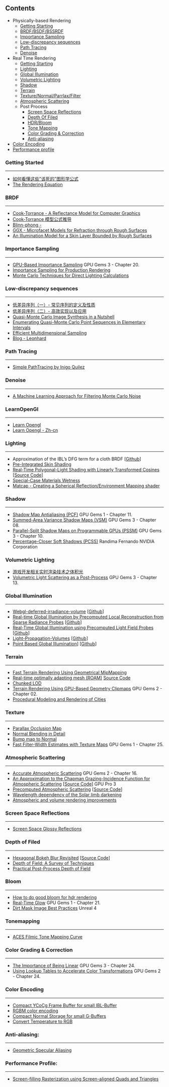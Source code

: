 Contents
-----------
* Physically-based Rendering
  * [Getting Starting](##GettingStarted)
  * [BRDF/BSDF/BSSRDF](##BRDF)
  * [Importance Sampling](##ImportanceSampling)
  * [Low-discrepancy sequences](##Low-discrepancysequences)
  * [Path Tracing](##PathTracing)
  * [Denoise](##Denoise)
* Real Time Rendering
  * [Getting Starting](##LearnOpenGl)
  * [Lighting](##Lighting)
  * [Global Illumination](##GlobalIllumination)
  * [Volumetric Lighting](##VolumetricLighting)
  * [Shadow](##Shadow)
  * [Terrain](##Terrain)
  * [Texture/Normal/Parrlax/Filter](##Texture)
  * [Atmospheric Scattering](##AtmosphericScattering)
  * Post Process
    * [Screen Space Reflections](##ScreenSpaceReflections)
    * [Depth Of Filed](##DepthOfFiled)
    * [HDR/Bloom](##Bloom)
    * [Tone Mapping](##ToneMapping)
    * [Color Grading & Correction](##ColorGrading&Correction)
    * [Anti-aliasing](##Anti-aliasing)
* [Color Encoding](##ColorEncoding)
* [Performance profile](##PerformanceProfile)

### Getting&nbsp;Started
----------
* [如何看懂这些"该死的"图形学公式](https://zhuanlan.zhihu.com/p/21489591)
* [The Rendering Equation](http://www.dca.fee.unicamp.br/~leopini/DISCIPLINAS/IA725/ia725-12010/kajiya-SIG86-p143.pdf)

### BRDF
--------
* [Cook-Torrance - A Reflectance Model for Computer Graphics](http://inst.eecs.berkeley.edu/~cs283/sp13/lectures/cookpaper.pdf)
* [Cook-Torrance 模型公式推导](https://www.cnblogs.com/herenzhiming/articles/5789043.html)
* [Blinn-phong - ](https://design.osu.edu/carlson/history/PDFs/blinn-light.pdf)
* [GGX - Microfacet Models for Refraction through Rough Surfaces](http://www.cs.cornell.edu/~srm/publications/EGSR07-btdf.pdf)
* [An Illumination Model for a Skin Layer Bounded by Rough Surfaces](http://www.dgp.toronto.edu/people/stam/reality/Research/pdf/skin.pdf)

### Importance&nbsp;Sampling
----------
* [GPU-Based Importance Sampling](https://developer.nvidia.com/gpugems/GPUGems3/gpugems3_ch20.html) GPU Gems 3 - Chapter 20.
* [Importance Sampling for Production Rendering](http://www.igorsklyar.com/system/documents/papers/4/fiscourse.comp.pdf)
* [Monte Carlo Techniques for Direct Lighting Calculations](http://www.cs.utah.edu/~shirley/papers/tog94.pdf)

### Low-discrepancy&nbsp;sequences
----------
* [低差异序列（一）- 常见序列的定义及性质](https://zhuanlan.zhihu.com/p/20197323)
* [低差异序列（二）- 高效实现以及应用](https://zhuanlan.zhihu.com/p/20374706)
* [Quasi-Monte Carlo Image Synthesis
in a Nutshell](http://web.maths.unsw.edu.au/~josefdick/MCQMC_Proceedings/MCQMC_Proceedings_2012_Preprints/100_Keller_tutorial.pdf)
* [Enumerating Quasi-Monte Carlo Point
Sequences in Elementary Intervals](http://gruenschloss.org/sample-enum/sample-enum.pdf)
* [Efficient Multidimensional Sampling](https://www.uni-kl.de/AG-Heinrich/EMS.pdf)
* [Blog - Leonhard](http://gruenschloss.org/)

### Path&nbsp;Tracing
----------
* [Simple PathTracing by Inigo Quilez](http://www.iquilezles.org/www/articles/simplepathtracing/simplepathtracing.htm)

### Denoise
----------
* [A Machine Learning Approach for Filtering Monte Carlo Noise](http://cvc.ucsb.edu/graphics/Papers/SIGGRAPH2015_LBF/)

### LearnOpenGl
---------
* [Learn Opengl](https://learnopengl.com/)
* [Learn Opengl - Zh-cn](https://learnopengl-cn.github.io/)

### Lighting
----------
* Approximation of the IBL’s DFG term for a cloth BRDF \[[Github](https://gist.github.com/romainguy/52d0e7f070d9ed7b44a0327d735fe33e)\]
* [Pre-Integrated Skin Shading](http://simonstechblog.blogspot.com/2015/02/pre-integrated-skin-shading.html)
* [Real-Time Polygonal-Light Shading with Linearly Transformed Cosines](https://eheitzresearch.wordpress.com/415-2/) \[[Source Code](https://github.com/selfshadow/ltc_code)]
* [Special-Case Materials Wetness ](http://advances.realtimerendering.com/other/2016/naughty_dog/NaughtyDog_TechArt_Final.pdf)
* [Matcap - Creating a Spherical Reflection/Environment Mapping shader ](https://www.clicktorelease.com/blog/creating-spherical-environment-mapping-shader/)

### Shadow
----------
* [Shadow Map Antialiasing (PCF)](https://developer.nvidia.com/gpugems/GPUGems/gpugems_ch11.html) GPU Gems 1 - Chapter 11.
* [Summed-Area Variance Shadow Maps (VSM)](https://developer.nvidia.com/gpugems/GPUGems3/gpugems3_ch08.html) GPU Gems 3 - Chapter 08.
* [Parallel-Split Shadow Maps on Programmable GPUs (PSSM)](https://developer.nvidia.com/gpugems/GPUGems3/gpugems3_ch10.html) GPU Gems 3 - Chapter 10.
* [Percentage-Closer Soft Shadows (PCSS)](http://developer.download.nvidia.com/shaderlibrary/docs/shadow_PCSS.pdf) Randima Fernando NVIDIA Corporation

### Volumetric&nbsp;Lighting
* [游戏开发相关实时渲染技术之体积光](https://zhuanlan.zhihu.com/p/21425792)
* [Volumetric Light Scattering as a Post-Process](https://developer.nvidia.com/gpugems/GPUGems3/gpugems3_ch13.html) GPU Gems 3 - Chapter 13.

### Global&nbsp;Illumination
-----------
* [Webgl-deferred-irradiance-volume](http://codeflow.org/entries/2012/aug/25/webgl-deferred-irradiance-volumes/) \[[Github](https://github.com/pyalot/webgl-deferred-irradiance-volumes)]
* [Real-time Global Illumination by Precomputed Local Reconstruction 
from Sparse Radiance Probes](https://users.aalto.fi/~silvena4/Projects/RTGI/index.html) \[[Github](https://github.com/Global-Illuminati/Precomputed-Local-Reconstuction-from-Sparse-Radience-Probes)\]
* [Real-Time Global Illumination using Precomputed Light Field Probes](http://research.nvidia.com/sites/default/files/pubs/2017-02_Real-Time-Global-Illumination/light-field-probes-final.pdf) \[[Github](https://github.com/Global-Illuminati/Precomputed-Light-Field-Probes)\]
* [Light-Propagation-Volumes](http://www.crytek.com/download/Light_Propagation_Volumes.pdf) \[[Github](https://github.com/Global-Illuminati/Light-Propagation-Volumes)]
* [Point Based Global Illumination](http://www.aduprat.com/portfolio/?page=articles/PBGI)] \[[Github](https://github.com/XT95/PBGI)]
 
### Terrain
----------
* [Fast Terrain Rendering Using Geometrical MipMapping](https://www.flipcode.com/archives/article_geomipmaps.pdf)
* [Real-time optimally adapting mesh (ROAM)](https://www.hindawi.com/journals/ijcgt/2008/753584/) [Source Code](http://www.cognigraph.com/ROAM_homepage/ROAM2/)
* [Chunked LOD](http://tulrich.com/textweb.pl?path=geekstuff/chunklod.txt)
* [Terrain Rendering Using GPU-Based Geometry Clipmaps](https://developer.nvidia.com/gpugems/GPUGems2/gpugems2_chapter02.html) GPU Gems 2 - Chapter 02.
* [Procedural Modeling and Rendering of Cities](http://pcity.sourceforge.net/)

### Texture
----------
* [Parallax Occlusion Map](http://sunandblackcat.com/tipFullView.php?topicid=28)
* [Normal Blending in Detail](http://blog.selfshadow.com/publications/blending-in-detail/)
* [Bump map to Normal](https://docs.unrealengine.com/latest/attachments/Engine/Rendering/LightingAndShadows/BumpMappingWithoutTangentSpace/mm_sfgrad_bump.pdf)
* [Fast Filter-Width Estimates with Texture Maps](https://developer.nvidia.com/gpugems/GPUGems/gpugems_ch25.html) GPU Gems 1 - Chapter 25.

### Atmospheric&nbsp;Scattering
----------
* [Accurate Atmospheric Scattering](https://developer.nvidia.com/gpugems/GPUGems2/gpugems2_chapter16.html) GPU Gems 2 - Chapter 16.
* [An Approximation to the Chapman Grazing-Incidence Function for Atmospheric Scattering](http://www.gameenginegems.net/gemsdb/article.php?id=1133) \[[Source Code](https://www.shadertoy.com/view/XlBfRD)] GPU Pro 3
* [Precomputed Atmospheric Scattering](https://ebruneton.github.io/precomputed_atmospheric_scattering/) \[[Source Code](https://github.com/ebruneton/precomputed_atmospheric_scattering)]
* [Wavelength dependency of the Solar limb darkening](http://www.physics.hmc.edu/faculty/esin/a101/limbdarkening.pdf)
* [Atmospheric and volume rendering improvements]()

### Screen&nbsp;Space&nbsp;Reflections
----------
* [Screen Space Glossy Reflections](http://roar11.com/2015/07/screen-space-glossy-reflections/)

### Depth&nbsp;of&nbsp;Filed
----------
* [Hexagonal Bokeh Blur Revisited](https://colinbarrebrisebois.com/2017/04/18/hexagonal-bokeh-blur-revisited/) \[[Source Code](https://github.com/zigguratvertigo/HexBokehBlur)]
* [Depth of Field: A Survey of Techniques](https://developer.nvidia.com/gpugems/GPUGems/gpugems_ch23.html)
* [Practical Post-Process Depth of Field](https://developer.nvidia.com/gpugems/GPUGems3/gpugems3_ch28.html)

### Bloom
----------
* [How to do good bloom for hdr rendering](http://kalogirou.net/2006/05/20/how-to-do-good-bloom-for-hdr-rendering/)
* [Real-Time Glow](https://developer.nvidia.com/gpugems/GPUGems/gpugems_ch21.html) GPU Gems 1 - Chapter 21.
* [Dirt Mask Image Best Practices](https://docs.unrealengine.com/en-us/Engine/Rendering/PostProcessEffects/Bloom) Unreal 4

### Tonemapping
----------
* [ACES Filmic Tone Mapping Curve](https://knarkowicz.wordpress.com/2016/08/31/hdr-display-first-steps/)

### Color&nbsp;Grading&nbsp;&&nbsp;Correction
----------
* [The Importance of Being Linear](https://developer.nvidia.com/gpugems/GPUGems3/gpugems3_ch24.html) GPU Gems 3 - Chapter 24.
* [Using Lookup Tables to Accelerate Color Transformations](https://developer.nvidia.com/gpugems/GPUGems2/gpugems2_chapter24.html) GPU Gems 2 - Chapter 24.

### Color&nbsp;Encoding
----------
* [Compact YCoCg Frame Buffer for small IBL-Buffer](http://jcgt.org/published/0001/01/02/)
* [RGBM color encoding](http://graphicrants.blogspot.com/2009/04/rgbm-color-encoding.html)
* [Compact Normal Storage for small G-Buffers](http://aras-p.info/texts/CompactNormalStorage.html)
* [Convert Temperature to RGB](https://github.com/davidf2281/ColorTempToRGB)

### Anti-aliasing:
-------
* [Geometric Specular Aliasing](http://media.steampowered.com/apps/valve/2015/Alex_Vlachos_Advanced_VR_Rendering_GDC2015.pdf)

### Performance&nbsp;Profile:
-------
* [Screen-filling Rasterization using Screen-aligned Quads and Triangles](https://cginternals.com/en/blog/2018-01-10-screen-aligned-quads-and-triangles.html)

